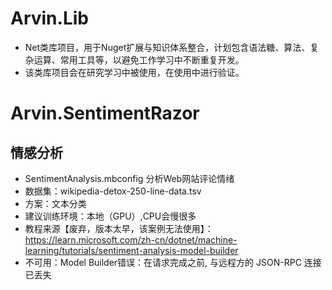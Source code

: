 # Arvin.Lib
- Net类库项目，用于Nuget扩展与知识体系整合，计划包含语法糖、算法、复杂运算、常用工具等，以避免工作学习中不断重复开发。
- 该类库项目会在研究学习中被使用，在使用中进行验证。

# Arvin.SentimentRazor

## 情感分析
- SentimentAnalysis.mbconfig 分析Web网站评论情绪
- 数据集：wikipedia-detox-250-line-data.tsv
- 方案：文本分类
- 建议训练环境：本地（GPU）,CPU会慢很多
- 教程来源【废弃，版本太早，该案例无法使用】：https://learn.microsoft.com/zh-cn/dotnet/machine-learning/tutorials/sentiment-analysis-model-builder
- 不可用：Model Builder错误：在请求完成之前, 与远程方的 JSON-RPC 连接已丢失